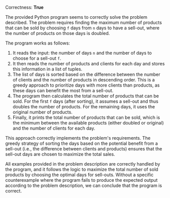 Correctness: **True**

The provided Python program seems to correctly solve the problem described. The problem requires finding the maximum number of products that can be sold by choosing `f` days from `n` days to have a sell-out, where the number of products on those days is doubled.

The program works as follows:
1. It reads the input: the number of days `n` and the number of days to choose for a sell-out `f`.
2. It then reads the number of products and clients for each day and stores this information in a list of tuples.
3. The list of days is sorted based on the difference between the number of clients and the number of products in descending order. This is a greedy approach to prioritize days with more clients than products, as these days can benefit the most from a sell-out.
4. The program then calculates the total number of products that can be sold. For the first `f` days (after sorting), it assumes a sell-out and thus doubles the number of products. For the remaining days, it uses the original number of products.
5. Finally, it prints the total number of products that can be sold, which is the minimum between the available products (either doubled or original) and the number of clients for each day.

This approach correctly implements the problem's requirements. The greedy strategy of sorting the days based on the potential benefit from a sell-out (i.e., the difference between clients and products) ensures that the sell-out days are chosen to maximize the total sales.

All examples provided in the problem description are correctly handled by the program, and it follows the logic to maximize the total number of sold products by choosing the optimal days for sell-outs. Without a specific counterexample where the program fails to produce the expected output according to the problem description, we can conclude that the program is correct.